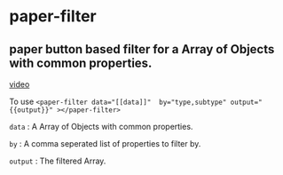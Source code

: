 # paper-filter
## paper button based filter for a Array of Objects with common properties.

[video](https://youtu.be/WrCGgaq62bc)

To use 
```<paper-filter data="[[data]]"  by="type,subtype" output="{{output}}" ></paper-filter>```

```data``` : A Array of Objects with common properties.

```by``` : A comma seperated list of properties to filter by.

```output``` : The filtered Array.
